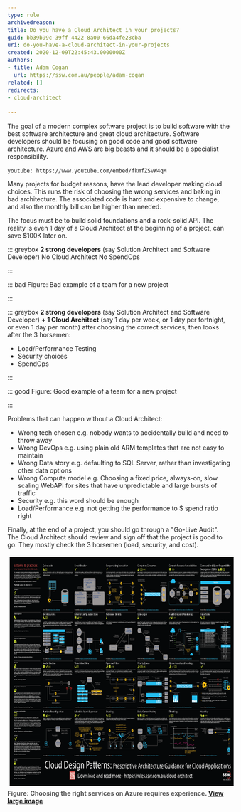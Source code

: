 ```yaml
---
type: rule
archivedreason: 
title: Do you have a Cloud Architect in your projects?
guid: bb39b99c-39ff-4422-8a00-66da4fe28cba
uri: do-you-have-a-cloud-architect-in-your-projects
created: 2020-12-09T22:45:43.0000000Z
authors:
- title: Adam Cogan
  url: https://ssw.com.au/people/adam-cogan
related: []
redirects:
- cloud-architect

---
```


The goal of a modern complex software project is to build software with the best software architecture and great cloud architecture. Software developers should be focusing on good code and good software architecture. Azure and AWS are big beasts and it should be a specialist responsibility.

<!--endintro-->


`youtube: https://www.youtube.com/embed/fkmfZSvW4qM`
 

Many projects for budget reasons, have the lead developer making cloud choices. This runs the risk of choosing the wrong services and baking in bad architecture. The associated code is hard and expensive to change, and also the monthly bill can be higher than needed.

The focus must be to build solid foundations and a rock-solid API. The reality is even 1 day of a Cloud Architect at the beginning of a project, can save $100K later on.


::: greybox
**2 strong developers** (say Solution Architect and Software Developer)
No Cloud Architect
No SpendOps 

:::



::: bad
Figure: Bad example of a team for a new project

:::



::: greybox
**2 strong developers** (say Solution Architect and Software Developer)
 **+ 1 Cloud Architect** (say 1 day per week, or 1 day per fortnight, or even 1 day per month) after choosing the correct services, then looks after the 3 horsemen:
- Load/Performance Testing
- Security choices
- SpendOps

:::







::: good
Figure: Good example of a team for a new project


:::


Problems that can happen without a Cloud Architect:



* Wrong tech chosen e.g. nobody wants to accidentally build and need to throw away
* Wrong DevOps e.g. using plain old ARM templates that are not easy to maintain
* Wrong Data story e.g. defaulting to SQL Server, rather than investigating other data options
* Wrong Compute model e.g. Choosing a fixed price, always-on, slow scaling WebAPI for sites that have unpredictable and large bursts of traffic
* Security e.g. this word should be enough
* Load/Performance e.g. not getting the performance to $ spend ratio right

Finally, at the end of a project, you should go through a "Go-Live Audit". The Cloud Architect should review and sign off that the project is good to go. They mostly check the 3 horsemen (load, security, and cost).


<dl class="image"><dt>
      <img src="MS Cloud Design Patterns Infographic SSW Edited.png" alt="MS Cloud Design Patterns Infographic SSW Edited.png" style="margin:5px;width:750px;height:515px;">
      <br>
      <span style="color:#555555;font-weight:bold;">Figure: Choosing the right services on Azure requires experience. 
         <a href="MS Cloud Design Patterns Infographic SSW Edited.png">View large image</a></span><br></dt></dl>
